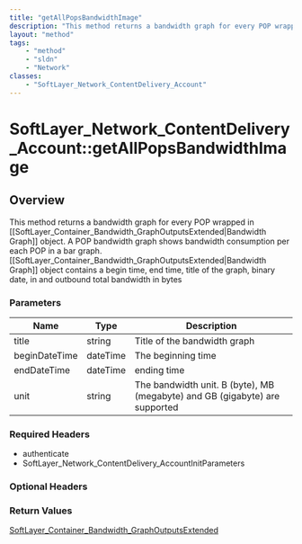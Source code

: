 ```yaml
---
title: "getAllPopsBandwidthImage"
description: "This method returns a bandwidth graph for every POP wrapped in [[SoftLayer_Container_Bandwidth_GraphOutputsExtended|Band... "
layout: "method"
tags:
    - "method"
    - "sldn"
    - "Network"
classes:
    - "SoftLayer_Network_ContentDelivery_Account"
---
```

# SoftLayer_Network_ContentDelivery_Account::getAllPopsBandwidthImage
## Overview 
This method returns a bandwidth graph for every POP wrapped in [[SoftLayer_Container_Bandwidth_GraphOutputsExtended|Bandwidth Graph]] object. A POP bandwidth graph shows bandwidth consumption per each POP in a bar graph. [[SoftLayer_Container_Bandwidth_GraphOutputsExtended|Bandwidth Graph]] object contains a begin time, end time, title of the graph, binary date, in and outbound total bandwidth in bytes 

### Parameters 
|Name | Type | Description |
| --- | --- | --- |
|title| string| Title of the bandwidth graph|
|beginDateTime| dateTime| The beginning time|
|endDateTime| dateTime| ending time|
|unit| string| The bandwidth unit. B (byte), MB (megabyte) and GB (gigabyte) are supported|


### Required Headers
* authenticate
* SoftLayer_Network_ContentDelivery_AccountInitParameters

### Optional Headers

### Return Values
<a href='/reference/datatypes/SoftLayer_Container_Bandwidth_GraphOutputsExtended'>SoftLayer_Container_Bandwidth_GraphOutputsExtended </a>
